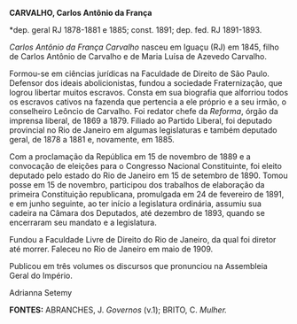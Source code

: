 **CARVALHO, Carlos Antônio da França**

\*dep. geral RJ 1878-1881 e 1885; const. 1891; dep. fed. RJ 1891-1893.

*Carlos Antônio da França Carvalho* nasceu em Iguaçu (RJ) em 1845, filho
de Carlos Antônio de Carvalho e de Maria Luísa de Azevedo Carvalho.

Formou-se em ciências jurídicas na Faculdade de Direito de São Paulo.
Defensor dos ideais abolicionistas, fundou a sociedade Fraternização,
que logrou libertar muitos escravos. Consta em sua biografia que
alforriou todos os escravos cativos na fazenda que pertencia a ele
próprio e a seu irmão, o conselheiro Leôncio de Carvalho. Foi redator
chefe da *Reforma*, órgão da imprensa liberal, de 1869 a 1879. Filiado
ao Partido Liberal, foi deputado provincial no Rio de Janeiro em algumas
legislaturas e também deputado geral, de 1878 a 1881 e, novamente, em
1885.

Com a proclamação da República em 15 de novembro de 1889 e a convocação
de eleições para o Congresso Nacional Constituinte, foi eleito deputado
pelo estado do Rio de Janeiro em 15 de setembro de 1890. Tomou posse em
15 de novembro, participou dos trabalhos de elaboração da primeira
Constituição republicana, promulgada em 24 de fevereiro de 1891, e em
junho seguinte, ao ter início a legislatura ordinária, assumiu sua
cadeira na Câmara dos Deputados, até dezembro de 1893, quando se
encerraram seu mandato e a legislatura.

Fundou a Faculdade Livre de Direito do Rio de Janeiro, da qual foi
diretor até morrer. Faleceu no Rio de Janeiro em maio de 1909.

Publicou em três volumes os discursos que pronunciou na Assembleia Geral
do Império.

Adrianna Setemy

**FONTES:** ABRANCHES, J. *Governos* (v.1); BRITO, C. *Mulher.*
